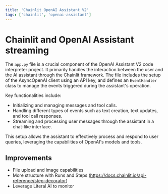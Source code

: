 ```yaml
---
title: 'Chainlit OpenAI Assistant V2'
tags: ['chainlit', 'openai-assistant']
---
```


# Chainlit and OpenAI Assistant streaming


The `app.py` file is a crucial component of the OpenAI Assistant V2 code interpreter project. It primarily handles the interaction between the user and the AI assistant through the Chainlit framework. The file includes the setup of the AsyncOpenAI client using an API key, and defines an `EventHandler` class to manage the events triggered during the assistant's operation.

Key functionalities include:
- Initializing and managing messages and tool calls.
- Handling different types of events such as text creation, text updates, and tool call responses.
- Streaming and processing user messages through the assistant in a chat-like interface.

This setup allows the assistant to effectively process and respond to user queries, leveraging the capabilities of OpenAI's models and tools.

## Improvements

- File upload and image capabilities
- More structure with Runs and Steps (https://docs.chainlit.io/api-reference/step-decorator)
- Leverage Literal AI to monitor